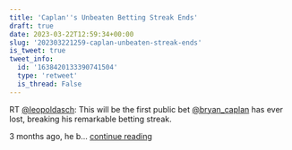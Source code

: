 ```yaml
---
title: 'Caplan''s Unbeaten Betting Streak Ends'
draft: true
date: 2023-03-22T12:59:34+00:00
slug: '202303221259-caplan-unbeaten-streak-ends'
is_tweet: true
tweet_info:
  id: '1638420133390741504'
  type: 'retweet'
  is_thread: False
---
```




RT [@leopoldasch](https://x.com/leopoldasch): This will be the first public bet [@bryan_caplan](https://x.com/bryan_caplan) has ever lost, breaking his remarkable betting streak.

3 months ago, he b… [continue reading](https://x.com/sytelus/status/1638420133390741504)
